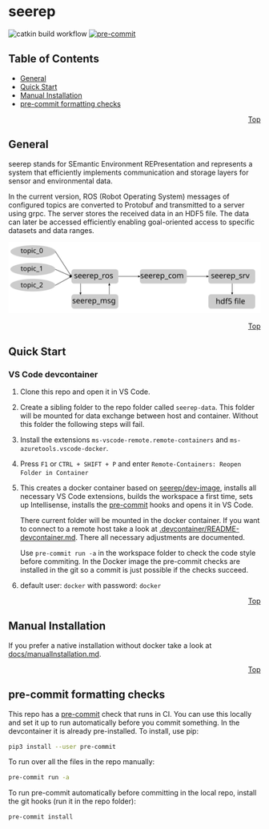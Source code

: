 # seerep

<a name="top"></a>

![catkin build workflow](https://github.com/agri-gaia/seerep/actions/workflows/main.yml/badge.svg)
[![pre-commit](https://img.shields.io/badge/pre--commit-enabled-brightgreen?logo=pre-commit&logoColor=white)](https://pre-commit.com/)

## Table of Contents

- [General](#general)
- [Quick Start](#quickstart)
- [Manual Installation](#installation)
- [pre-commit formatting checks](#precommit)

<a name="general"></a>
<p align="right"><a href="#top">Top</a></p>

## General

seerep stands for SEmantic Environment REPresentation and represents a system that efficiently implements communication
and storage layers for sensor and environmental data.

In the current version, ROS (Robot Operating System) messages of configured topics are converted to Protobuf and
transmitted to a server using grpc. The server stores the received data in an HDF5 file. The data can later be accessed
efficiently enabling goal-oriented access to specific datasets and data ranges.

![](docs/workflow.svg)

<a name="quickstart"></a>
<p align="right"><a href="#top">Top</a></p>

## Quick Start

### VS Code devcontainer

1. Clone this repo and open it in VS Code.
2. Create a sibling folder to the repo folder called `seerep-data`. This folder will be mounted for data exchange
   between host and container. Without this folder the following steps will fail.
3. Install the extensions `ms-vscode-remote.remote-containers` and `ms-azuretools.vscode-docker`.
4. Press `F1` or `CTRL + SHIFT + P` and enter `Remote-Containers: Reopen Folder in Container`
5. This creates a docker container based on
   [seerep/dev-image](https://hub.docker.com/r/seerep/dev-image), installs all necessary VS Code
   extensions, builds the workspace a first time, sets up Intellisense, installs the [pre-commit](#precommit) hooks and
   opens it in VS Code.

   There current folder will be mounted in the docker container. If you want to connect to a remote host take a look
   at [.devcontainer/README-devcontainer.md](.devcontainer/README-devcontainer.md). There all necessary adjustments are
   documented.

   Use `pre-commit run -a` in the workspace folder to check the code style before commiting. In the Docker image the
   pre-commit checks are installed in the git so a commit is just possible if the checks succeed.

6. default user: `docker` with password: `docker`

<a name="installation"></a>
<p align="right"><a href="#top">Top</a></p>

## Manual Installation

If you prefer a native installation without docker take a look at
[docs/manualInstallation.md](docs/manualInstallation.md).

<a name="precommit"></a>
<p align="right"><a href="#top">Top</a></p>

## pre-commit formatting checks

This repo has a [pre-commit](https://pre-commit.com/) check that runs in CI. You can use this locally and set it up to
run automatically before you commit something. In the devcontainer it is already pre-installed. To install, use pip:

```bash
pip3 install --user pre-commit
```

To run over all the files in the repo manually:

```bash
pre-commit run -a
```

To run pre-commit automatically before committing in the local repo, install the git hooks (run it in the repo folder):

```bash
pre-commit install
```
